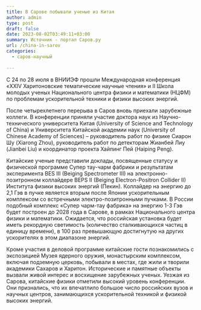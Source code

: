 ```yaml
---
title: В Сарове побывали ученые из Китая
author: admin
type: post
draft: false
date: 2023-08-02T03:49:11+03:00
summary: Источник - портал Саров.ру
url: /china-in-sarov
categories:
  - саров-научный
  
---
```


С 24 по 28 июля в ВНИИЭФ прошли Международная конференция «XXIV Харитоновские тематические научные чтения» и II Школа молодых ученых Национального центра физики и математики (НЦФМ) по проблемам ускорительной техники и физики высоких энергий.

После четырехлетнего перерыва в Саров вновь приехали зарубежные коллеги. В конференции приняли участие доктора наук из Научно-технического университета Китая (University of Science and Technology of China) и Университета Китайской академии наук (University of Chinese Academy of Sciences) – руководитель работ по физике Сиарон Шу (Xiarong Zhou), руководитель работ по детекторам Жианбей Лиу (Jianbei Liu) и координатор проекта Хайпинг Пей (Haiping Peng).

Китайские ученые представили доклады, посвященные статусу и физической программе Супер тау-чарм фабрики и результатам эксперимента BES III (Beiging Spectrometer III) на электронно-позитронном коллайдере BEPS II (Beiging Electron-Positron Collider II) Института физики высоких энергий (Пекин). Коллайдер на энергию до 2,1 Гэв в пучке является вторым после Японии ускорительным комплексом со встречными электро-позитронными пучками. В России подобный комплекс «Супер чарм-тау фабрика» на энергию 1-3 Гэв будет построен до 2028 года в Сарове, в рамках Национального центра физики и математики. Ожидается, что российская установка будет иметь рекордную светимость (количество сталкивающихся частиц в единицу времени), в 100 раз превышающую достигнутую на других ускорителях в этом диапазоне энергий.

Кроме участия в деловой программе китайские гости познакомились с экспозицией Музея ядерного оружия, монастырским комплексом, включая подземную церковь, побывали в местах, где жили и творили академики Сахаров и Харитон. Исторические и памятные объекты вызвали живой интерес и восхищение зарубежных ученых. Уезжая из Сарова, китайские физики отметили высокий уровень конференции. Они признались, что их впечатлило большое число российских вузов и научных центров, занимающихся ускорительной техникой и физикой высоких энергий.